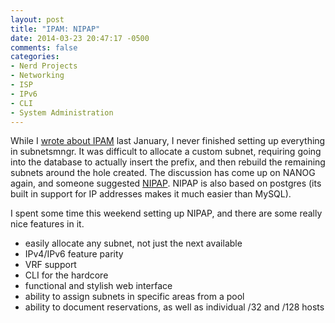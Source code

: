 ```yaml
---
layout: post
title: "IPAM: NIPAP"
date: 2014-03-23 20:47:17 -0500
comments: false
categories:
- Nerd Projects
- Networking
- ISP
- IPv6
- CLI
- System Administration
---
```

While I [wrote about IPAM](/blog/2013/01/07/ipam-ip-address-management/) last January, I never finished setting up everything in subnetsmngr. It was difficult to allocate a custom subnet, requiring going into the database to actually insert the prefix, and then rebuild the remaining subnets around the hole created. The discussion has come up on NANOG again, and someone suggested [NIPAP](http://spritelink.github.io/NIPAP/index.html). NIPAP is also based on postgres (its built in support for IP addresses makes it much easier than MySQL).

<!--more-->

I spent some time this weekend setting up NIPAP, and there are some really nice features in it.

*	easily allocate any subnet, not just the next available
*	IPv4/IPv6 feature parity
*	VRF support
*	CLI for the hardcore
*	functional and stylish web interface
*	ability to assign subnets in specific areas from a pool
*	ability to document reservations, as well as individual /32 and /128 hosts
